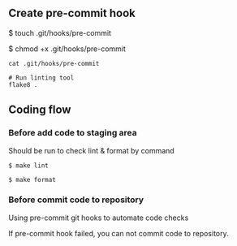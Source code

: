 ## Create pre-commit hook
$ touch .git/hooks/pre-commit

$ chmod +x .git/hooks/pre-commit

```#!/bin/sh
cat .git/hooks/pre-commit

# Run linting tool
flake8 .
```

## Coding flow

### Before add code to staging area

Should be run to check lint & format by command

```
$ make lint

$ make format
```


### Before commit code to repository

Using pre-commit git hooks to automate code checks

If pre-commit hook failed, you can not commit code to repository.

